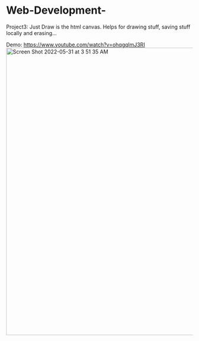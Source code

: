 # Web-Development-

Project3: Just Draw is the html canvas. Helps for drawing stuff, saving stuff locally and erasing...

Demo: https://www.youtube.com/watch?v=ohqgqlmJ3RI
<img width="774" alt="Screen Shot 2022-05-31 at 3 51 35 AM" src="https://user-images.githubusercontent.com/71542023/171146406-2efd6809-e922-4358-b877-f7f3095b4b64.png">

